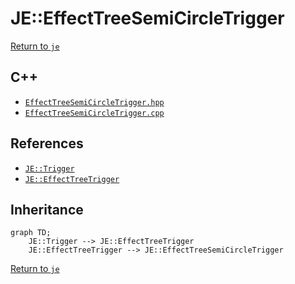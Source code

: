 # JE::EffectTreeSemiCircleTrigger

[Return to `je`](/docs/je.md)

## C++

- [`EffectTreeSemiCircleTrigger.hpp`](/src/je/EffectTreeSemiCircleTrigger.hpp)
- [`EffectTreeSemiCircleTrigger.cpp`](/src/je/EffectTreeSemiCircleTrigger.cpp)

## References

- [`JE::Trigger`](/docs/je/Trigger.md)
- [`JE::EffectTreeTrigger`](/docs/je/EffectTreeTrigger.md)

## Inheritance

```mermaid
graph TD;
    JE::Trigger --> JE::EffectTreeTrigger
    JE::EffectTreeTrigger --> JE::EffectTreeSemiCircleTrigger
```

[Return to `je`](/docs/je.md)
